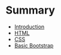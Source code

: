 # Summary

* [Introduction](README.md)
* [HTML](chapter1.md)
* [CSS](chapter3.md)
* [Basic Bootstrap](chapter3.md)

